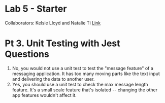 # Lab 5 - Starter
Collaborators: Kelsie Lloyd and Natalie Ti
[Link](https://klloyd0.github.io/Lab5_Starter_CSE110/)

# Pt 3. Unit Testing with Jest Questions
1. No, you would not use a unit test to test the "message feature" of a messaging application. It has too many moving parts like the text input and delivering the data to another user.
2. Yes, you should use a unit test to check the max message length feature. It's a small scale feature that's isolated -- changing the other app features wouldn't affect it. 


